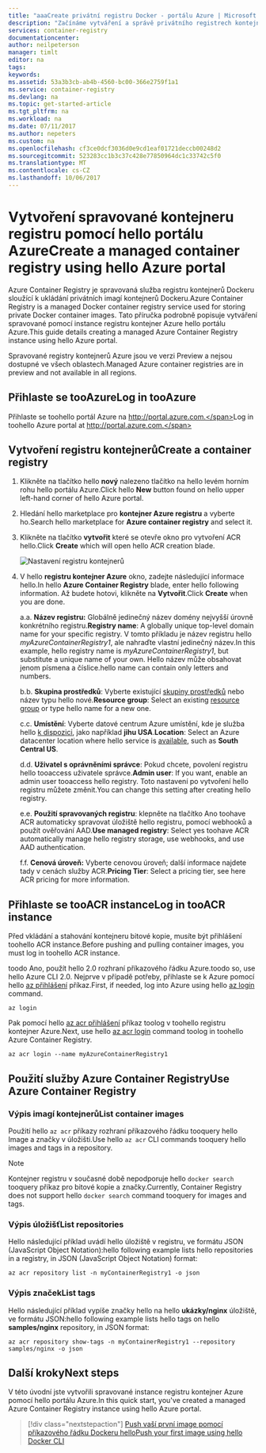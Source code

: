 ```yaml
---
title: "aaaCreate privátní registru Docker - portálu Azure | Microsoft Docs"
description: "Začínáme vytváření a správě privátního registrech kontejner Docker s hello portálu Azure"
services: container-registry
documentationcenter: 
author: neilpeterson
manager: timlt
editor: na
tags: 
keywords: 
ms.assetid: 53a3b3cb-ab4b-4560-bc00-366e2759f1a1
ms.service: container-registry
ms.devlang: na
ms.topic: get-started-article
ms.tgt_pltfrm: na
ms.workload: na
ms.date: 07/11/2017
ms.author: nepeters
ms.custom: na
ms.openlocfilehash: cf3ce0dcf3036d0e9cd1eaf01721deccb00248d2
ms.sourcegitcommit: 523283cc1b3c37c428e77850964dc1c33742c5f0
ms.translationtype: MT
ms.contentlocale: cs-CZ
ms.lasthandoff: 10/06/2017
---
```

# <a name="create-a-managed-container-registry-using-hello-azure-portal"></a><span data-ttu-id="b3b37-103">Vytvoření spravované kontejneru registru pomocí hello portálu Azure</span><span class="sxs-lookup"><span data-stu-id="b3b37-103">Create a managed container registry using hello Azure portal</span></span>

<span data-ttu-id="b3b37-104">Azure Container Registry je spravovaná služba registru kontejnerů Dockeru sloužící k ukládání privátních imagí kontejnerů Dockeru.</span><span class="sxs-lookup"><span data-stu-id="b3b37-104">Azure Container Registry is a managed Docker container registry service used for storing private Docker container images.</span></span> <span data-ttu-id="b3b37-105">Tato příručka podrobně popisuje vytváření spravované pomocí instance registru kontejner Azure hello portálu Azure.</span><span class="sxs-lookup"><span data-stu-id="b3b37-105">This guide details creating a managed Azure Container Registry instance using hello Azure portal.</span></span>

<span data-ttu-id="b3b37-106">Spravované registry kontejnerů Azure jsou ve verzi Preview a nejsou dostupné ve všech oblastech.</span><span class="sxs-lookup"><span data-stu-id="b3b37-106">Managed Azure container registries are in preview and not available in all regions.</span></span>

## <a name="log-in-tooazure"></a><span data-ttu-id="b3b37-107">Přihlaste se tooAzure</span><span class="sxs-lookup"><span data-stu-id="b3b37-107">Log in tooAzure</span></span>

<span data-ttu-id="b3b37-108">Přihlaste se toohello portál Azure na http://portal.azure.com.</span><span class="sxs-lookup"><span data-stu-id="b3b37-108">Log in toohello Azure portal at http://portal.azure.com.</span></span>

## <a name="create-a-container-registry"></a><span data-ttu-id="b3b37-109">Vytvoření registru kontejnerů</span><span class="sxs-lookup"><span data-stu-id="b3b37-109">Create a container registry</span></span>

1. <span data-ttu-id="b3b37-110">Klikněte na tlačítko hello **nový** nalezeno tlačítko na hello levém horním rohu hello portálu Azure.</span><span class="sxs-lookup"><span data-stu-id="b3b37-110">Click hello **New** button found on hello upper left-hand corner of hello Azure portal.</span></span>

2. <span data-ttu-id="b3b37-111">Hledání hello marketplace pro **kontejner Azure registru** a vyberte ho.</span><span class="sxs-lookup"><span data-stu-id="b3b37-111">Search hello marketplace for **Azure container registry** and select it.</span></span>

3. <span data-ttu-id="b3b37-112">Klikněte na tlačítko **vytvořit** které se otevře okno pro vytvoření ACR hello.</span><span class="sxs-lookup"><span data-stu-id="b3b37-112">Click **Create** which will open hello ACR creation blade.</span></span>

    ![Nastavení registru kontejnerů](./media/container-registry-get-started-portal/managed-container-registry-settings.png)

4. <span data-ttu-id="b3b37-114">V hello **registru kontejner Azure** okno, zadejte následující informace hello.</span><span class="sxs-lookup"><span data-stu-id="b3b37-114">In hello **Azure Container Registry** blade, enter hello following information.</span></span> <span data-ttu-id="b3b37-115">Až budete hotovi, klikněte na **Vytvořit**.</span><span class="sxs-lookup"><span data-stu-id="b3b37-115">Click **Create** when you are done.</span></span>

    <span data-ttu-id="b3b37-116">a.</span><span class="sxs-lookup"><span data-stu-id="b3b37-116">a.</span></span> <span data-ttu-id="b3b37-117">**Název registru:** Globálně jedinečný název domény nejvyšší úrovně konkrétního registru.</span><span class="sxs-lookup"><span data-stu-id="b3b37-117">**Registry name**: A globally unique top-level domain name for your specific registry.</span></span> <span data-ttu-id="b3b37-118">V tomto příkladu je název registru hello *myAzureContainerRegistry1*, ale nahraďte vlastní jedinečný název.</span><span class="sxs-lookup"><span data-stu-id="b3b37-118">In this example, hello registry name is *myAzureContainerRegistry1*, but substitute a unique name of your own.</span></span> <span data-ttu-id="b3b37-119">Hello název může obsahovat jenom písmena a číslice.</span><span class="sxs-lookup"><span data-stu-id="b3b37-119">hello name can contain only letters and numbers.</span></span>

    <span data-ttu-id="b3b37-120">b.</span><span class="sxs-lookup"><span data-stu-id="b3b37-120">b.</span></span> <span data-ttu-id="b3b37-121">**Skupina prostředků**: Vyberte existující [skupiny prostředků](../azure-resource-manager/resource-group-overview.md#resource-groups) nebo název typu hello nové.</span><span class="sxs-lookup"><span data-stu-id="b3b37-121">**Resource group**: Select an existing [resource group](../azure-resource-manager/resource-group-overview.md#resource-groups) or type hello name for a new one.</span></span>

    <span data-ttu-id="b3b37-122">c.</span><span class="sxs-lookup"><span data-stu-id="b3b37-122">c.</span></span> <span data-ttu-id="b3b37-123">**Umístění**: Vyberte datové centrum Azure umístění, kde je služba hello [k dispozici](https://azure.microsoft.com/regions/services/), jako například **jihu USA**.</span><span class="sxs-lookup"><span data-stu-id="b3b37-123">**Location**: Select an Azure datacenter location where hello service is [available](https://azure.microsoft.com/regions/services/), such as **South Central US**.</span></span>

    <span data-ttu-id="b3b37-124">d.</span><span class="sxs-lookup"><span data-stu-id="b3b37-124">d.</span></span> <span data-ttu-id="b3b37-125">**Uživatel s oprávněními správce**: Pokud chcete, povolení registru hello tooaccess uživatele správce.</span><span class="sxs-lookup"><span data-stu-id="b3b37-125">**Admin user**: If you want, enable an admin user tooaccess hello registry.</span></span> <span data-ttu-id="b3b37-126">Toto nastavení po vytvoření hello registru můžete změnit.</span><span class="sxs-lookup"><span data-stu-id="b3b37-126">You can change this setting after creating hello registry.</span></span>

    <span data-ttu-id="b3b37-127">e.</span><span class="sxs-lookup"><span data-stu-id="b3b37-127">e.</span></span> <span data-ttu-id="b3b37-128">**Použití spravovaných registru**: klepněte na tlačítko Ano toohave ACR automaticky spravovat úložiště hello registru, pomocí webhooků a použít ověřování AAD.</span><span class="sxs-lookup"><span data-stu-id="b3b37-128">**Use managed registry**: Select yes toohave ACR automatically manage hello registry storage, use webhooks, and use AAD authentication.</span></span>

    <span data-ttu-id="b3b37-129">f.</span><span class="sxs-lookup"><span data-stu-id="b3b37-129">f.</span></span> <span data-ttu-id="b3b37-130">**Cenová úroveň:** Vyberte cenovou úroveň; další informace najdete tady v cenách služby ACR.</span><span class="sxs-lookup"><span data-stu-id="b3b37-130">**Pricing Tier**: Select a pricing tier, see here ACR pricing for more information.</span></span>

## <a name="log-in-tooacr-instance"></a><span data-ttu-id="b3b37-131">Přihlaste se tooACR instance</span><span class="sxs-lookup"><span data-stu-id="b3b37-131">Log in tooACR instance</span></span>

<span data-ttu-id="b3b37-132">Před vkládání a stahování kontejneru bitové kopie, musíte být přihlášení toohello ACR instance.</span><span class="sxs-lookup"><span data-stu-id="b3b37-132">Before pushing and pulling container images, you must log in toohello ACR instance.</span></span> 

<span data-ttu-id="b3b37-133">toodo Ano, použít hello 2.0 rozhraní příkazového řádku Azure.</span><span class="sxs-lookup"><span data-stu-id="b3b37-133">toodo so, use hello Azure CLI 2.0.</span></span> <span data-ttu-id="b3b37-134">Nejprve v případě potřeby, přihlaste se k Azure pomocí hello [az přihlášení](/cli/azure/#login) příkaz.</span><span class="sxs-lookup"><span data-stu-id="b3b37-134">First, if needed, log into Azure using hello [az login](/cli/azure/#login) command.</span></span> 

```azurecli
az login
```

<span data-ttu-id="b3b37-135">Pak pomocí hello [az acr přihlášení](/cli/azure/acr#login) příkaz toolog v toohello registru kontejner Azure.</span><span class="sxs-lookup"><span data-stu-id="b3b37-135">Next, use hello [az acr login](/cli/azure/acr#login) command toolog in toohello Azure Container Registry.</span></span>

```azurecli-interactive
az acr login --name myAzureContainerRegistry1
```

## <a name="use-azure-container-registry"></a><span data-ttu-id="b3b37-136">Použití služby Azure Container Registry</span><span class="sxs-lookup"><span data-stu-id="b3b37-136">Use Azure Container Registry</span></span>

### <a name="list-container-images"></a><span data-ttu-id="b3b37-137">Výpis imagí kontejnerů</span><span class="sxs-lookup"><span data-stu-id="b3b37-137">List container images</span></span>

<span data-ttu-id="b3b37-138">Použití hello `az acr` příkazy rozhraní příkazového řádku tooquery hello Image a značky v úložišti.</span><span class="sxs-lookup"><span data-stu-id="b3b37-138">Use hello `az acr` CLI commands tooquery hello images and tags in a repository.</span></span>

> [!NOTE]
> <span data-ttu-id="b3b37-139">Kontejner registru v současné době nepodporuje hello `docker search` tooquery příkaz pro bitové kopie a značky.</span><span class="sxs-lookup"><span data-stu-id="b3b37-139">Currently, Container Registry does not support hello `docker search` command tooquery for images and tags.</span></span>

### <a name="list-repositories"></a><span data-ttu-id="b3b37-140">Výpis úložišť</span><span class="sxs-lookup"><span data-stu-id="b3b37-140">List repositories</span></span>

<span data-ttu-id="b3b37-141">Hello následující příklad uvádí hello úložiště v registru, ve formátu JSON (JavaScript Object Notation):</span><span class="sxs-lookup"><span data-stu-id="b3b37-141">hello following example lists hello repositories in a registry, in JSON (JavaScript Object Notation) format:</span></span>

```azurecli
az acr repository list -n myContainerRegistry1 -o json
```

### <a name="list-tags"></a><span data-ttu-id="b3b37-142">Výpis značek</span><span class="sxs-lookup"><span data-stu-id="b3b37-142">List tags</span></span>

<span data-ttu-id="b3b37-143">Hello následující příklad vypíše značky hello na hello **ukázky/nginx** úložiště, ve formátu JSON:</span><span class="sxs-lookup"><span data-stu-id="b3b37-143">hello following example lists hello tags on hello **samples/nginx** repository, in JSON format:</span></span>

```azurecli
az acr repository show-tags -n myContainerRegistry1 --repository samples/nginx -o json
```

## <a name="next-steps"></a><span data-ttu-id="b3b37-144">Další kroky</span><span class="sxs-lookup"><span data-stu-id="b3b37-144">Next steps</span></span>

<span data-ttu-id="b3b37-145">V této úvodní jste vytvořili spravované instance registru kontejner Azure pomocí hello portálu Azure.</span><span class="sxs-lookup"><span data-stu-id="b3b37-145">In this quick start, you've created a managed Azure Container Registry instance using hello Azure portal.</span></span>

> [!div class="nextstepaction"]
> [<span data-ttu-id="b3b37-146">Push vaší první image pomocí příkazového řádku Dockeru hello</span><span class="sxs-lookup"><span data-stu-id="b3b37-146">Push your first image using hello Docker CLI</span></span>](container-registry-get-started-docker-cli.md)
